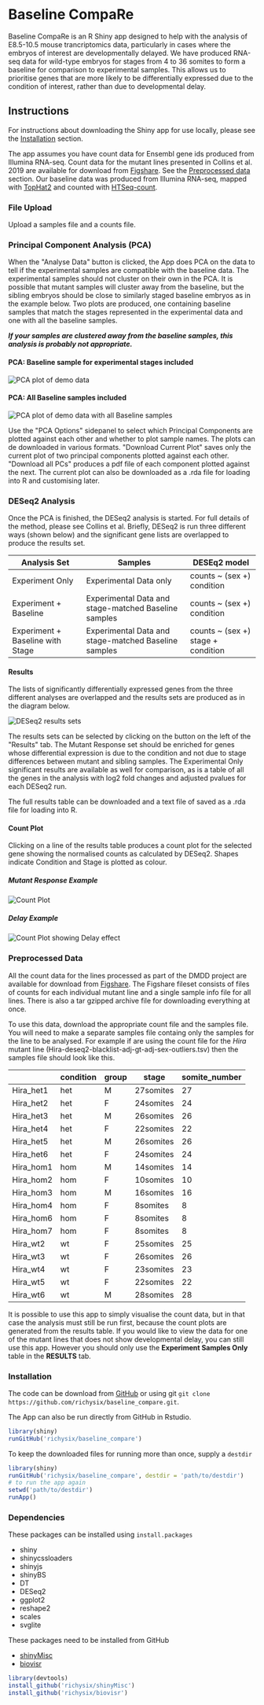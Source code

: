 # Baseline CompaRe

Baseline CompaRe is an R Shiny app designed to help with the analysis of
E8.5-10.5 mouse trancriptomics data, particularly in cases where the embryos of
interest are developmentally delayed. We have produced RNA-seq data for
wild-type embryos for stages from 4 to 36 somites to form a baseline for
comparison to experimental samples. This allows us to prioritise genes that
are more likely to be differentially expressed due to the condition of interest,
rather than due to developmental delay.

## Instructions

For instructions about downloading the Shiny app for use locally, please see the
[Installation](#installation) section.

The app assumes you have count data for Ensembl gene ids produced from Illumina
RNA-seq. Count data for the mutant lines presented in Collins et al. 2019 are
available for download from [Figshare](https://doi.org/10.6084/m9.figshare.6819611).
See the [Preprocessed data](#preprocessed-data) section.
Our baseline data was produced from Illumina RNA-seq, mapped with
[TopHat2](https://ccb.jhu.edu/software/tophat/index.shtml) and counted with
[HTSeq-count](https://htseq.readthedocs.io/en/release_0.10.0/count.html).

### File Upload

Upload a samples file and a counts file.

<div class="file-format-content" ></div>

### Principal Component Analysis (PCA)

When the "Analyse Data" button is clicked, the App does PCA on the data to
tell if the experimental samples are compatible with the baseline data. The
experimental samples should not cluster on their own in the PCA. It is possible
that mutant samples will cluster away from the baseline, but the sibling
embryos should be close to similarly staged baseline embryos as in the example
below. Two plots are produced, one containing baseline samples that match the
stages represented in the experimental data and one with all the baseline
samples.

**_If your samples are clustered away from the baseline samples, this analysis is
probably not appropriate._**

#### PCA: Baseline sample for experimental stages included

![PCA plot of demo data](www/images/demo_pca_reduced.png "PCA of demo data")

#### PCA: All Baseline samples included

![PCA plot of demo data with all Baseline samples](www/images/demo_pca_all.png "PCA of demo data with all baseline samples")

Use the "PCA Options" sidepanel to select which Principal Components are plotted
against each other and whether to plot sample names. The plots can de downloaded
in various formats. "Download Current Plot" saves only the current plot of
two principal components plotted against each other. "Download all PCs" produces
a pdf file of each component plotted against the next. The current plot can also
be downloaded as a .rda file for loading into R and customising later.

### DESeq2 Analysis

Once the PCA is finished, the DESeq2 analysis is started. For full details of
the method, please see Collins et al. Briefly, DESeq2 is run three
different ways (shown below) and the significant gene lists are overlapped to produce the
results set.

|Analysis Set|Samples|DESEq2 model|
|------------|-------|------------|
|Experiment Only|Experimental Data only| counts ~ (sex +) condition|
|Experiment + Baseline|Experimental Data and stage-matched Baseline samples| counts ~ (sex +) condition|
|Experiment + Baseline with Stage|Experimental Data and stage-matched Baseline samples| counts ~ (sex +) stage + condition|

#### Results

The lists of significantly differentially expressed genes from the three
different analyses are overlapped and the results sets are produced as in the
diagram below.

![DESeq2 results sets](www/images/deseq2_overlaps.png "Diagram of DESeq2 overlaps")

The results sets can be selected by clicking on the button on the left of the
"Results" tab.
The Mutant Response set should be enriched for genes whose differential
expression is due to the condition and not due to stage differences between
mutant and sibling samples. The Experimental Only significant results are
available as well for comparison, as is a table of all the genes in the
analysis with log2 fold changes and adjusted pvalues for each DESeq2 run.

The full results table can be downloaded and a text file of saved as a .rda
file for loading into R.

#### Count Plot

Clicking on a line of the results table produces a count plot for the selected
gene showing the normalised counts as calculated by DESeq2. Shapes indicate
Condition and Stage is plotted as colour.

##### Mutant Response Example

![Count Plot](www/images/count_plot_example.png "Example Count Plot - Zfp951 ENSMUSG00000072774")

##### Delay Example

![Count Plot showing Delay effect](www/images/count_plot_delay_example.png "Example Count Plot - Elf5 ENSMUSG00000027186")

<h3 id="preprocessed-data">Preprocessed Data</h3>

All the count data for the lines processed as part of the DMDD project are available
for download from [Figshare](https://doi.org/10.6084/m9.figshare.6819611).
The Figshare fileset consists of files of counts for each individual mutant line
and a single sample info file for all lines. There is also a tar gzipped archive file
for downloading everything at once.

To use this data, download the appropriate count file and the samples file.
You will need to make a separate samples file containg only the samples for the
line to be analysed. For example if are using the count file for the _Hira_
mutant line (Hira-deseq2-blacklist-adj-gt-adj-sex-outliers.tsv) then the samples
file should look like this.

|   |condition|group|stage|somite_number|
|---|---------|-----|-----|-------------|
|Hira_het1|het|M|27somites|27|
|Hira_het2|het|F|24somites|24|
|Hira_het3|het|M|26somites|26|
|Hira_het4|het|F|22somites|22|
|Hira_het5|het|M|26somites|26|
|Hira_het6|het|F|24somites|24|
|Hira_hom1|hom|M|14somites|14|
|Hira_hom2|hom|F|10somites|10|
|Hira_hom3|hom|M|16somites|16|
|Hira_hom4|hom|F|8somites|8|
|Hira_hom6|hom|F|8somites|8|
|Hira_hom7|hom|F|8somites|8|
|Hira_wt2|wt|F|25somites|25|
|Hira_wt3|wt|F|26somites|26|
|Hira_wt4|wt|F|23somites|23|
|Hira_wt5|wt|F|22somites|22|
|Hira_wt6|wt|M|28somites|28|

It is possible to use this app to simply visualise the count data, but in that case
the analysis must still be run first, because the count plots are generated from
the results table.
If you would like to view the data for one of the mutant lines that does not
show developmental delay, you can still use this app.
However you should only use the **Experiment Samples Only** table in the
**RESULTS** tab.

<h3 id="installation">Installation</h3>

The code can be download from [GitHub](https://github.com/richysix/baseline_compare)
or using git `git clone https://github.com/richysix/baseline_compare.git`.

The App can also be run directly from GitHub in Rstudio.
```r
library(shiny)
runGitHub('richysix/baseline_compare')
```

To keep the downloaded files for running more than once, supply a `destdir`
```r
library(shiny)
runGitHub('richysix/baseline_compare', destdir = 'path/to/destdir')
# to run the app again
setwd('path/to/destdir')
runApp()
```

### Dependencies

These packages can be installed using `install.packages`

* shiny
* shinycssloaders
* shinyjs
* shinyBS
* DT
* DESeq2
* ggplot2
* reshape2
* scales
* svglite

These packages need to be installed from GitHub

* [shinyMisc](https://github.com/richysix/shinyMisc)
* [biovisr](https://github.com/richysix/biovisr)

```r
library(devtools)
install_github('richysix/shinyMisc')
install_github('richysix/biovisr')
```

